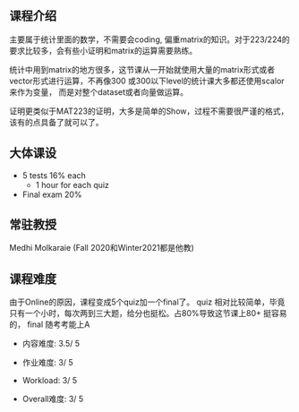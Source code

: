 ## 课程介绍
主要属于统计里面的数学，不需要会coding, 偏重matrix的知识。对于223/224的要求比较多，会有些小证明和matrix的运算需要熟练。

统计中用到matrix的地方很多，这节课从一开始就使用大量的matrix形式或者vector形式进行运算，不再像300 或300以下level的统计课大多都还使用scalor来作为变量， 而是对整个dataset或者向量做运算。

证明更类似于MAT223的证明，大多是简单的Show，过程不需要很严谨的格式，该有的点具备了就可以了。

## 大体课设
- 5 tests 16% each
    - 1 hour for each quiz
- Final exam 20%

## 常驻教授
Medhi Molkaraie (Fall 2020和Winter2021都是他教)

## 课程难度
由于Online的原因，课程变成5个quiz加一个final了。 quiz 相对比较简单，毕竟只有一个小时，每次两到三大题，给分也挺松。占80%导致这节课上80+ 挺容易的， final 随考考能上A

- 内容难度:  3.5/ 5

- 作业难度:  3/ 5

- Workload:  3/ 5

- Overall难度:  3/ 5
